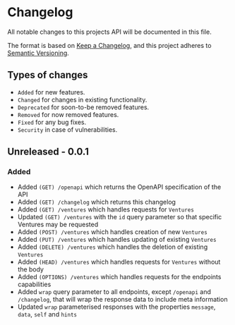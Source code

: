 # Changelog
All notable changes to this projects API will be documented in this file.

The format is based on [Keep a Changelog](https://keepachangelog.com/en/1.0.0/), and this project adheres to [Semantic Versioning](https://semver.org/spec/v2.0.0.html).

## Types of changes
- `Added` for new features.
- `Changed` for changes in existing functionality.
- `Deprecated` for soon-to-be removed features.
- `Removed` for now removed features.
- `Fixed` for any bug fixes.
- `Security` in case of vulnerabilities.

## Unreleased - 0.0.1
### Added
- Added `(GET) /openapi` which returns the OpenAPI specification of the API
- Added `(GET) /changelog` which returns this changelog
- Added `(GET) /ventures` which handles requests for `Ventures`
- Updated `(GET) /ventures` with the `id` query parameter so that specific Ventures may be requested
- Added `(POST) /ventures` which handles creation of new `Ventures`
- Added `(PUT) /ventures` which handles updating of existing `Ventures`
- Added `(DELETE) /ventures` which handles the deletion of existing `Ventures`
- Added `(HEAD) /ventures` which handles requests for `Ventures` without the body
- Added `(OPTIONS) /ventures` which handles requests for the endpoints capabilities
- Added `wrap` query parameter to all endpoints, except `/openapi` and `/changelog`, that will wrap the response data to include meta information
- Updated `wrap` parameterised responses with the properties `message`, `data`, `self` and `hints`
